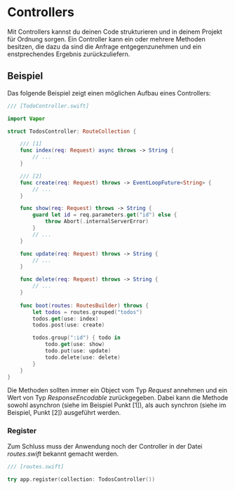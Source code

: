 # Controllers

Mit Controllers kannst du deinen Code strukturieren und in deinem Projekt für Ordnung sorgen. Ein Controller kann ein oder mehrere Methoden besitzen, die dazu da sind die Anfrage entgegenzunehmen und ein enstprechendes Ergebnis zurückzuliefern.

## Beispiel

Das folgende Beispiel zeigt einen möglichen Aufbau eines Controllers:

```swift
/// [TodoController.swift]

import Vapor

struct TodosController: RouteCollection {

    /// [1]
    func index(req: Request) async throws -> String {
        // ...
    }

    /// [2]
    func create(req: Request) throws -> EventLoopFuture<String> {
        // ...
    }

    func show(req: Request) throws -> String {
        guard let id = req.parameters.get("id") else {
            throw Abort(.internalServerError)
        }
        // ...
    }

    func update(req: Request) throws -> String {
        // ...
    }

    func delete(req: Request) throws -> String {
        // ...
    }
    
    func boot(routes: RoutesBuilder) throws {
        let todos = routes.grouped("todos")
        todos.get(use: index)
        todos.post(use: create)

        todos.group(":id") { todo in
            todo.get(use: show)
            todo.put(use: update)
            todo.delete(use: delete)
        }
    }
}
```

Die Methoden sollten immer ein Object vom Typ _Request_ annehmen und ein Wert von Typ _ResponseEncodable_ zurückgegeben. Dabei kann die Methode sowohl asynchron (siehe im Beispiel Punkt [1]), als auch synchron (siehe im Beispiel, Punkt [2]) ausgeführt werden.

### Register

Zum Schluss muss der Anwendung noch der Controller in der Datei _routes.swift_ bekannt gemacht werden.

```swift
/// [routes.swift]

try app.register(collection: TodosController())
```